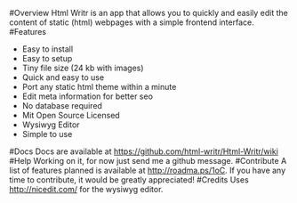 #Overview
  Html Writr is an app that allows you to quickly and easily edit the content of static (html) webpages with a simple frontend interface. 
#Features
* Easy to install
* Easy to setup
* Tiny file size (24 kb with images)
* Quick and easy to use
* Port any static html theme within a minute
* Edit meta information for better seo
* No database required
* Mit Open Source Licensed
* Wysiwyg Editor
* Simple to use

#Docs
  Docs are available at https://github.com/html-writr/Html-Writr/wiki
#Help
  Working on it, for now just send me a github message.
#Contribute
A list of features planned is available at http://roadma.ps/1oC. If you have any time to contribute, it  would be greatly appreciated!
#Credits
  Uses http://nicedit.com/ for the wysiwyg editor.